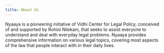 ```yaml
---
title: About Us
---
```


Nyaaya is a pioneering initiative of Vidhi Center for Legal Policy, conceived of and supported by Rohini Nilekani, that seeks to assist everyone to understand and deal with everyday legal problems. Nyaaya provides comprehensive information on various legal topics, covering most aspects of the law that people interact with in their daily lives.
